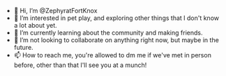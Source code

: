 - 👋 Hi, I’m @ZephyratFortKnox
- 👀 I’m interested in pet play, and exploring other things that I don't know a lot about yet.
- 🌱 I’m currently learning about the community and making friends.
- 💞️ I’m not looking to collaborate on anything right now, but maybe in the future.
- 📫 How to reach me, you're allowed to dm me if we've met in person before, other than that I'll see you at a munch!

<!---
ZephyratFortKnox/ZephyratFortKnox is a ✨ special ✨ repository because its `README.md` (this file) appears on your GitHub profile.
You can click the Preview link to take a look at your changes.
--->
